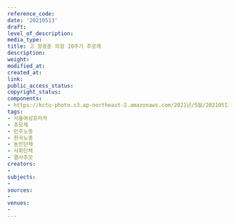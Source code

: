 ```yaml
---
reference_code: 
date: '20210513'
draft: 
level_of_description: 
media_type: 
title: 고 정광훈 의장 10주기 추모제
description: 
weight: 
modified_at: 
created_at: 
link: 
public_access_status: 
copyright_status: 
components:
- https://kctu-photo.s3.ap-northeast-2.amazonaws.com/2021년/5월/20210513-고+정광훈+의장+10주기+추모제_서울여성프라자_추모제_민주노총_한국노총_농민단체_사회단체_열사추모/_1DX0052.jpg
tags:
- 서울여성프라자
- 추모제
- 민주노총
- 한국노총
- 농민단체
- 사회단체
- 열사추모
creators:
- 
subjects:
- 
sources:
- 
venues:
- 
---
```

